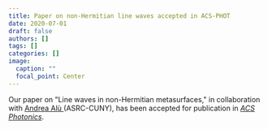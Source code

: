 ```yaml
---
title: Paper on non-Hermitian line waves accepted in ACS-PHOT
date: 2020-07-01
draft: false
authors: []
tags: []
categories: []
image:
  caption: ""
  focal_point: Center
---
```

Our paper on "Line waves in non-Hermitian metasurfaces,"
in collaboration with [Andrea Alù ](http://www.alulab.org)(ASRC-CUNY),
has been accepted for publication in *[ACS Photonics](https://pubs.acs.org/journal/apchd5)*.